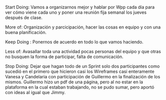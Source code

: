Start Doing:
Vamos a organizarnos mejor y hablar por Wpp cada día para ver cómo viene cada uno y poner una reunión fija semanal los jueves después de clase.

More of: Organización y parcicipación, hacer las cosas en equipo y con una buena planificación.

Keep Doing : Ponernos de acuerdo en todo lo que vamos haciendo.

Less of: Avasallar toda una actividad pocas personas del equipo y que otras no busquen la forma de participar, falta de comunicación.

Stop Doing: Dejar que hagan todo de un Sprint solo dos participantes como sucedió en el primero que hicieron casi los Wireframes casi enteramente Vanesa y Candelaria con participación de Guillermo en la finalización de los mismos. Guillermo hizo un pdf de una página, pero al no estar en la plataforma en la cual estaban trabajando, no se pudo sumar, pero aportó con ideas al igual que Jimmy.